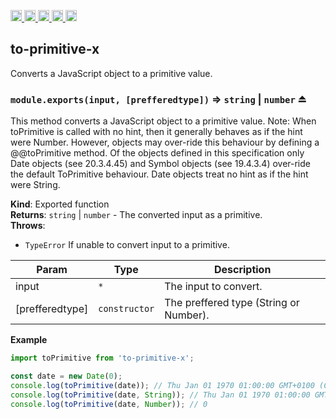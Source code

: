 <a href="https://travis-ci.org/Xotic750/to-primitive-x"
  title="Travis status">
<img
  src="https://travis-ci.org/Xotic750/to-primitive-x.svg?branch=master"
  alt="Travis status" height="18">
</a>
<a href="https://david-dm.org/Xotic750/to-primitive-x"
  title="Dependency status">
<img src="https://david-dm.org/Xotic750/to-primitive-x/status.svg"
  alt="Dependency status" height="18"/>
</a>
<a
  href="https://david-dm.org/Xotic750/to-primitive-x?type=dev"
  title="devDependency status">
<img src="https://david-dm.org/Xotic750/to-primitive-x/dev-status.svg"
  alt="devDependency status" height="18"/>
</a>
<a href="https://badge.fury.io/js/to-primitive-x"
  title="npm version">
<img src="https://badge.fury.io/js/to-primitive-x.svg"
  alt="npm version" height="18">
</a>
<a href="https://www.jsdelivr.com/package/npm/to-primitive-x"
  title="jsDelivr hits">
<img src="https://data.jsdelivr.com/v1/package/npm/to-primitive-x/badge?style=rounded"
  alt="jsDelivr hits" height="18">
</a>

<a name="module_to-primitive-x"></a>

## to-primitive-x

Converts a JavaScript object to a primitive value.

<a name="exp_module_to-primitive-x--module.exports"></a>

### `module.exports(input, [prefferedtype])` ⇒ <code>string</code> \| <code>number</code> ⏏

This method converts a JavaScript object to a primitive value.
Note: When toPrimitive is called with no hint, then it generally behaves as
if the hint were Number. However, objects may over-ride this behaviour by
defining a @@toPrimitive method. Of the objects defined in this specification
only Date objects (see 20.3.4.45) and Symbol objects (see 19.4.3.4) over-ride
the default ToPrimitive behaviour. Date objects treat no hint as if the hint
were String.

**Kind**: Exported function  
**Returns**: <code>string</code> \| <code>number</code> - The converted input as a primitive.  
**Throws**:

- <code>TypeError</code> If unable to convert input to a primitive.

| Param           | Type                     | Description                            |
| --------------- | ------------------------ | -------------------------------------- |
| input           | <code>\*</code>          | The input to convert.                  |
| [prefferedtype] | <code>constructor</code> | The preffered type (String or Number). |

**Example**

```js
import toPrimitive from 'to-primitive-x';

const date = new Date(0);
console.log(toPrimitive(date)); // Thu Jan 01 1970 01:00:00 GMT+0100 (CET)
console.log(toPrimitive(date, String)); // Thu Jan 01 1970 01:00:00 GMT+0100 (CET)
console.log(toPrimitive(date, Number)); // 0
```
